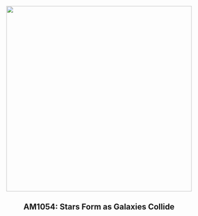 
<p align="center"><img src="https://apod.nasa.gov/apod/image/2402/AM1054_Hubble_960.jpg" width="500" height="500"></p>
<h2 align="center"> AM1054: Stars Form as Galaxies Collide </h2>
